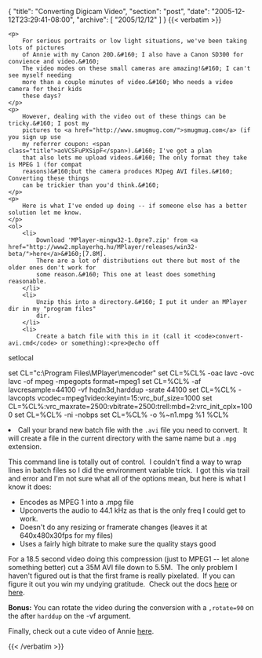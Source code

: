 {
  "title": "Converting Digicam Video",
  "section": "post",
  "date": "2005-12-12T23:29:41-08:00",
  "archive": [
    "2005/12/12"
  ]
}
{{< verbatim >}}

    <p>
        For serious portraits or low light situations, we've been taking lots of pictures
        of Annie with my Canon 20D.&#160; I also have a Canon SD300 for convience and video.&#160;
        The video modes on these small cameras are amazing!&#160; I can't see myself needing
        more than a couple minutes of video.&#160; Who needs a video camera for their kids
        these days? 
    </p>
    <p>
        However, dealing with the video out of these things can be tricky.&#160; I post my
        pictures to <a href="http://www.smugmug.com/">smugmug.com</a> (if you sign up use
        my referrer coupon: <span class="title">aoVCSFuPXSipF</span>).&#160; I've got a plan
        that also lets me upload videos.&#160; The only format they take is MPEG 1 (for compat
        reasons)&#160;but the camera produces MJpeg AVI files.&#160; Converting these things
        can be trickier than you'd think.&#160; 
    </p>
    <p>
        Here is what I've ended up doing -- if someone else has a better solution let me know. 
    </p>
    <ol>
        <li>
            Download 'MPlayer-mingw32-1.0pre7.zip' from <a href="http://www2.mplayerhq.hu/MPlayer/releases/win32-beta/">here</a>&#160;[7.8M].
            There are a lot of distributions out there but most of the older ones don't work for
            some reason.&#160; This one at least does something reasonable. 
        </li>
        <li>
            Unzip this into a directory.&#160; I put it under an MPlayer dir in my "program files"
            dir. 
        </li>
        <li>
            Create a batch file with this in it (call it <code>convert-avi.cmd</code> or something):<pre>@echo off
setlocal

set CL="c:\Program Files\MPlayer\mencoder"
set CL=%CL% -oac lavc -ovc lavc -of mpeg -mpegopts format=mpeg1
set CL=%CL% -af lavcresample=44100 -vf hqdn3d,harddup -srate 44100
set CL=%CL% -lavcopts vcodec=mpeg1video:keyint=15:vrc_buf_size=1000
set CL=%CL%:vrc_maxrate=2500:vbitrate=2500:trell:mbd=2:vrc_init_cplx=1000 
set CL=%CL% -ni -nobps 
set CL=%CL% -o %~n1.mpg %1
%CL%</pre>
        </li>
        <li>
            Call your brand new batch file with the <code>.avi</code> file you need to convert.&#160; It will
            create a file in the current directory with the same name but a <code>.mpg</code> extension.</li>
    </ol>
    <p>
        This command line is totally out of control.&#160; I couldn't find a way to wrap lines
        in batch files so I did the environment variable trick.&#160; I got this via trail
        and error and I'm not sure what all of the options mean, but here is what I know it
        does: 
    </p>
    <ul>
        <li>
            Encodes as MPEG 1 into a .mpg file 
        </li>
        <li>
            Upconverts the audio to 44.1 kHz as that is the only freq I could get to work. 
        </li>
        <li>
            Doesn't do any resizing or framerate changes (leaves it at 640x480x30fps for my files) 
        </li>
        <li>
            Uses a fairly high bitrate to make sure the quality stays good 
        </li>
    </ul>
    <p>
        For a 18.5 second video doing this compression (just to MPEG1 -- let alone something
        better) cut&#160;a 35M AVI file down to 5.5M.&#160; The only problem I haven't figured
        out is that the first frame is really pixelated.&#160; If you can figure it out you
        win my undying gratitude.&#160; Check out the docs&#160;<a href="http://www.mplayerhq.hu/DOCS/HTML/en/index.html#toc">here</a> or <a href="http://www.mplayerhq.hu/DOCS/man/en/mplayer.1.html">here</a>. 
    </p>
    <p>
        <strong>Bonus:</strong> You can rotate the&#160;video during the conversion with a <code>,rotate=90</code> on
        the after <code>harddup</code> on the -vf argument. 
    </p>
    <p>
        Finally, check out a cute video of Annie <a href="http://static.eightypercent.net/stuff/MVI_0478.mpg">here</a>. 
    </p>

{{< /verbatim >}}

